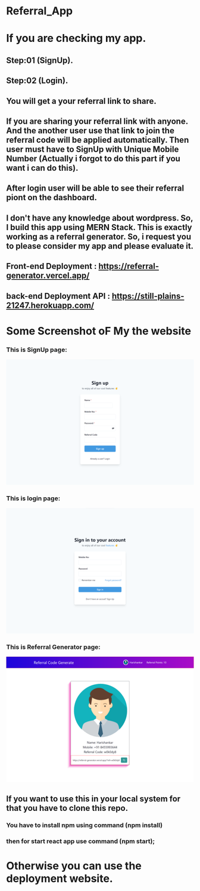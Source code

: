 # Referral_App

# If you are checking my app.
## Step:01 (SignUp).
## Step:02 (Login).
## You will get a your referral link to share.

## If you are sharing your referral link with anyone. And the another user use that link to join the referral code will be applied automatically. Then user must have to SignUp with Unique Mobile Number (Actually i forgot to do this part if you want i can do this).

## After login user will be able to see their referral piont on the dashboard.

## I don't have any knowledge about wordpress. So, I build this app using MERN Stack. This is exactly working as a referral generator. So, i request you to please consider my app and please evaluate it.

## Front-end Deployment : https://referral-generator.vercel.app/
## back-end Deployment API : https://still-plains-21247.herokuapp.com/

# Some Screenshot oF My the website

### This is SignUp page:
![This is an image](https://github.com/Harishankar999/BMI_Calculator/blob/main/img/Screenshot%202022-10-22%20002513.png?raw=true)

### This is login page:
![This is an image](https://github.com/Harishankar999/BMI_Calculator/blob/main/img/Screenshot%202022-10-22%20002450.png?raw=true)

### This is Referral Generator page:
![This is an image](https://github.com/Harishankar999/BMI_Calculator/blob/main/img/Screenshot%202022-10-22%20002118.png?raw=true)


## If you want to use this in your local system for that you have to clone this repo.
### You have to install npm using command (npm install)
### then for start react app use command (npm start);

# Otherwise you can use the deployment website.

